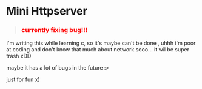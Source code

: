 # Mini Httpserver 

> ### <p style="color:red">currently fixing bug!!!</p>

I'm writing this while learning c, so it's maybe can't be done , uhhh i'm poor at coding and don't know that much about network sooo... it wil be super trash xDD

maybe it has a lot of bugs in the future :>

just for fun x)